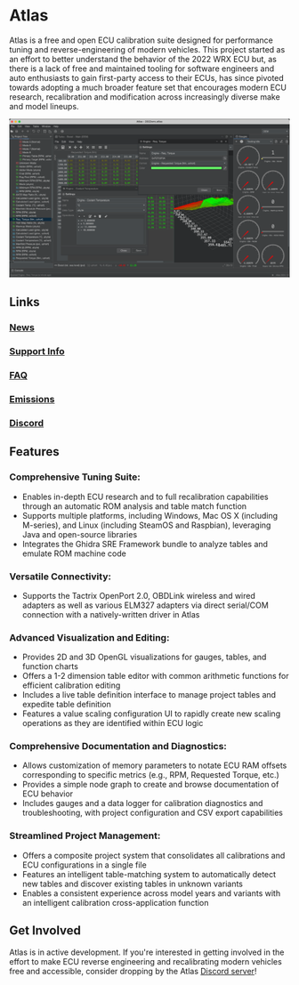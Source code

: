 # Atlas

Atlas is a free and open ECU calibration suite designed for performance tuning and reverse-engineering of modern vehicles. This project started as an effort to better understand the behavior of the 2022 WRX ECU but, as there is a lack of free and maintained tooling for software engineers and auto enthusiasts to gain first-party access to their ECUs, has since pivoted towards adopting a much broader feature set that encourages modern ECU research, recalibration and modification across increasingly diverse make and model lineups.

![Atlas 2024.1](https://github.com/atlas-tuning/atlas-public/blob/main/java/screenshots/atlas2.png?raw=true "Atlas 2024.1 running on MacOS")

## Links
### [News](https://motorsportsresearch.org/news.html)
### [Support Info](https://motorsportsresearch.org/support.html)
### [FAQ](https://motorsportsresearch.org/faq.html)
### [Emissions](https://motorsportsresearch.org/emissions.html)
### [Discord](https://motorsportsresearch.org/discord.html)

## Features
### Comprehensive Tuning Suite:
* Enables in-depth ECU research and to full recalibration capabilities through an automatic ROM analysis and table match function
* Supports multiple platforms, including Windows, Mac OS X (including M-series), and Linux (including SteamOS and Raspbian), leveraging Java and open-source libraries
* Integrates the Ghidra SRE Framework bundle to analyze tables and emulate ROM machine code

### Versatile Connectivity:
* Supports the Tactrix OpenPort 2.0, OBDLink wireless and wired adapters as well as various ELM327 adapters via direct serial/COM connection with a natively-written driver in Atlas

### Advanced Visualization and Editing:
* Provides 2D and 3D OpenGL visualizations for gauges, tables, and function charts
* Offers a 1-2 dimension table editor with common arithmetic functions for efficient calibration editing
* Includes a live table definition interface to manage project tables and expedite table definition
* Features a value scaling configuration UI to rapidly create new scaling operations as they are identified within ECU logic

### Comprehensive Documentation and Diagnostics:
* Allows customization of memory parameters to notate ECU RAM offsets corresponding to specific metrics (e.g., RPM, Requested Torque, etc.)
* Provides a simple node graph to create and browse documentation of ECU behavior
* Includes gauges and a data logger for calibration diagnostics and troubleshooting, with project configuration and CSV export capabilities

### Streamlined Project Management:
* Offers a composite project system that consolidates all calibrations and ECU configurations in a single file
* Features an intelligent table-matching system to automatically detect new tables and discover existing tables in unknown variants
* Enables a consistent experience across model years and variants with an intelligent calibration cross-application function

## Get Involved
Atlas is in active development. If you're interested in getting involved in the effort to make ECU reverse engineering and recalibrating modern vehicles free and accessible, consider dropping by the Atlas [Discord server](https://motorsportsresearch.org/discord.html)!
 
